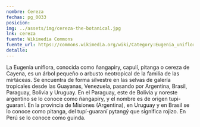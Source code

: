 ```yaml
---
nombre: Cereza
fechas: pg_0033
posicion: 
img: ../assets/img/cereza-the-botanical.jpg
lnk: cereza
fuente: Wikimedia Commons
fuente_url: https://commons.wikimedia.org/wiki/Category:Eugenia_uniflora#/media/File:The_Botanical_Magazine,_Plate_473_(Volume_14,_1800).png
detalle: 
---
```


<p>La Eugenia uniflora, conocida como ñangapiry, capulí, pitanga o cereza de Cayena, es un árbol pequeño o arbusto neotropical de la familia de las mirtáceas. Se encuentra de forma silvestre en las selvas de galería tropicales desde las Guayanas, Venezuela, pasando por Argentina, Brasil, Paraguay, Bolivia y Uruguay. En el Paraguay, este de Bolivia y noreste argentino se lo conoce como ñangapiry, y el nombre es de origen tupi-guaraní. En la provincia de Misiones (Argentina), en Uruguay y en Brasil se lo conoce como pitanga, del tupí-guaraní pytangý que significa rojizo. En Perú se lo conoce como guinda.</p>

